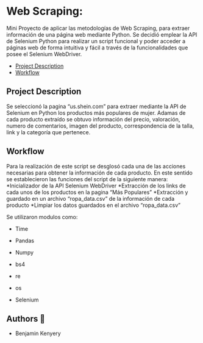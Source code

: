 # Web Scraping:

Mini Proyecto de aplicar las metodologías de Web Scraping, para extraer información de una página web mediante Python.
Se decidió emplear la API de Selenium Python para realizar un script funcional y poder acceder a  páginas web de forma intuitiva y fácil a través de la funcionalidades que posee el Selenium WebDriver. 


* [Project Description](#project-description)
* [Workflow](#workflow)


## Project Description
Se seleccionó la pagina “us.shein.com” para extraer mediante la API de Selenium en Python los productos más populares de mujer. Adamas de cada producto extraído se obtuvo información del precio, valoración, numero de comentarios, imagen del producto, correspondencia de la talla, link y la categoría que pertenece.



## Workflow
Para la realización de este script se desglosó cada una de las acciones necesarias para obtener la información de cada producto. En este sentido se establecieron las funciones del script de la siguiente manera:
*Inicializador de la API Selenium WebDriver
*Extracción de los links de cada unos de los productos en la pagina “Más Populares”
*Extracción y guardado en un archivo “ropa_data.csv” de la información de cada producto 
*Limpiar los datos guardados en el archivo “ropa_data.csv” 

Se utilizaron modulos como:
* Time

* Pandas
* Numpy
* bs4
* re
* os
* Selenium 

## Authors :pencil:
- Benjamin Kenyery 

